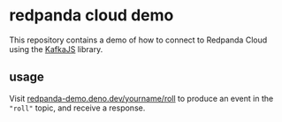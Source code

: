 # redpanda cloud demo

This repository contains a demo of how to connect to Redpanda Cloud using the
[KafkaJS](kafka.js.org) library.

## usage

Visit
[redpanda-demo.deno.dev/yourname/roll](https://redpanda-demo.deno.dev/anonymous/roll)
to produce an event in the `"roll"` topic, and receive a response.
